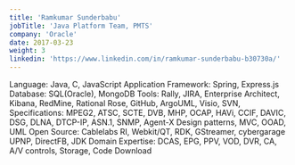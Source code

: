```yaml
---
title: 'Ramkumar Sunderbabu'
jobTitle: 'Java Platform Team, PMTS'
company: 'Oracle'
date: 2017-03-23
weight: 3
linkedin: 'https://www.linkedin.com/in/ramkumar-sunderbabu-b30730a/'
---
```


Language: Java, C, JavaScript
Application Framework: Spring, Express.js
Database: SQL(Oracle), MongoDB
Tools: Rally, JIRA, Enterprise Architect, Kibana, RedMine, Rational Rose, GitHub, ArgoUML, Visio, SVN, 
Specifications: MPEG2, ATSC, SCTE, DVB, MHP, OCAP, HAVi, CCIF, DAVIC, DSG, DLNA, DTCP-IP, ASN.1, SNMP, Agent-X
Design patterns, MVC, OOAD, UML
Open Source: Cablelabs RI, Webkit/QT, RDK, GStreamer, cybergarage UPNP, DirectFB, JDK
Domain Expertise: DCAS, EPG, PPV, VOD, DVR, CA, A/V controls, Storage, Code Download
